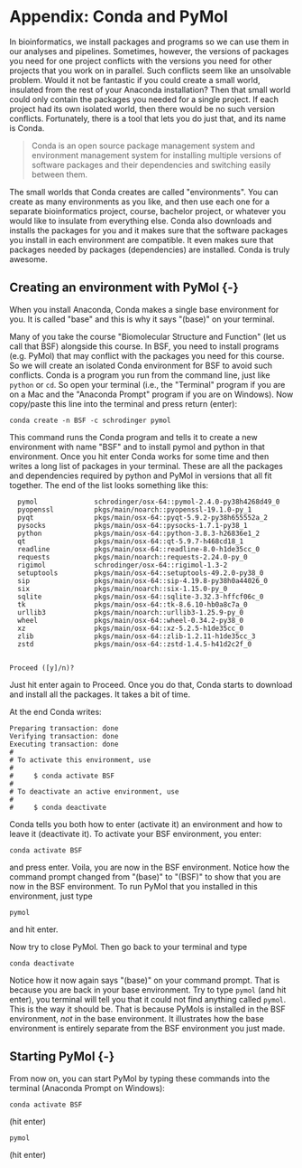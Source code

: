 # Appendix: Conda and PyMol

In bioinformatics, we install packages and programs so we can use them in our analyses and pipelines. Sometimes, however, the versions of packages you need for one project conflicts with the versions you need for other projects that you work on in parallel. Such conflicts seem like an unsolvable problem. Would it not be fantastic if you could create a small world, insulated from the rest of your Anaconda installation? Then that small world could only contain the packages you needed for a single project. If each project had its own isolated world, then there would be no such version conflicts. Fortunately, there is a tool that lets you do just that, and its name is Conda.

> Conda is an open source package management system and environment management system for installing multiple versions of software packages and their dependencies and switching easily between them.

The small worlds that Conda creates are called "environments". You can create as many environments as you like, and then use each one for a separate bioinformatics project, course, bachelor project, or whatever you would like to insulate from everything else. Conda also downloads and installs the packages for you and it makes sure that the software packages you install in each environment are compatible. It even makes sure that packages needed by packages (dependencies) are installed. Conda is truly awesome.


## Creating an environment with PyMol {-}

When you install Anaconda, Conda makes a single base environment for you. It is called "base" and this is why it says "(base)" on your terminal.

Many of you take the course "Biomolecular Structure and Function" (let us call that BSF) alongside this course. In BSF, you need to install programs (e.g. PyMol) that may conflict with the packages you need for this course. So we will create an isolated Conda environment for BSF to avoid such conflicts. Conda is a program you run from the command line, just like `python` or `cd`. So open your terminal (i.e., the "Terminal" program if you are on a Mac and the "Anaconda Prompt" program if you are on Windows). Now copy/paste this line into the terminal and press return (enter):

```
conda create -n BSF -c schrodinger pymol
```

This command runs the Conda program and tells it to create a new environment with name "BSF" and to install pymol and python in that environment. Once you hit enter Conda works for some time and then writes a long list of packages in your terminal. These are all the packages and dependencies required by python and PyMol in versions that all fit together. The end of the list looks something like this:

```
  pymol              schrodinger/osx-64::pymol-2.4.0-py38h4268d49_0
  pyopenssl          pkgs/main/noarch::pyopenssl-19.1.0-py_1
  pyqt               pkgs/main/osx-64::pyqt-5.9.2-py38h655552a_2
  pysocks            pkgs/main/osx-64::pysocks-1.7.1-py38_1
  python             pkgs/main/osx-64::python-3.8.3-h26836e1_2
  qt                 pkgs/main/osx-64::qt-5.9.7-h468cd18_1
  readline           pkgs/main/osx-64::readline-8.0-h1de35cc_0
  requests           pkgs/main/noarch::requests-2.24.0-py_0
  rigimol            schrodinger/osx-64::rigimol-1.3-2
  setuptools         pkgs/main/osx-64::setuptools-49.2.0-py38_0
  sip                pkgs/main/osx-64::sip-4.19.8-py38h0a44026_0
  six                pkgs/main/noarch::six-1.15.0-py_0
  sqlite             pkgs/main/osx-64::sqlite-3.32.3-hffcf06c_0
  tk                 pkgs/main/osx-64::tk-8.6.10-hb0a8c7a_0
  urllib3            pkgs/main/noarch::urllib3-1.25.9-py_0
  wheel              pkgs/main/osx-64::wheel-0.34.2-py38_0
  xz                 pkgs/main/osx-64::xz-5.2.5-h1de35cc_0
  zlib               pkgs/main/osx-64::zlib-1.2.11-h1de35cc_3
  zstd               pkgs/main/osx-64::zstd-1.4.5-h41d2c2f_0


Proceed ([y]/n)?
```

Just hit enter again to Proceed. Once you do that, Conda starts to download and install all the packages. It takes a bit of time.

At the end Conda writes:

```
Preparing transaction: done
Verifying transaction: done
Executing transaction: done
#
# To activate this environment, use
#
#     $ conda activate BSF
#
# To deactivate an active environment, use
#
#     $ conda deactivate
```

Conda tells you both how to enter (activate it) an environment and how to leave it (deactivate it). To activate your BSF environment, you enter:

```
conda activate BSF
```

and press enter. Voila, you are now in the BSF environment. Notice how the command prompt changed from "(base)" to "(BSF)" to show that you are now in the BSF environment. To run PyMol that you installed in this environment, just type

```
pymol
```

and hit enter.

Now try to close PyMol. Then go back to your terminal and type

```
conda deactivate
```

Notice how it now again says "(base)" on your command prompt. That is because you are back in your base environment. Try to type `pymol` (and hit enter), you terminal will tell you that it could not find anything called `pymol`. This is the way it should be. That is because PyMols is installed in the BSF environment, *not* in the base environment. It illustrates how the base environment is entirely separate from the BSF environment you just made.

## Starting PyMol {-}

From now on, you can start PyMol by typing these commands into the terminal (Anaconda Prompt on Windows):

```
conda activate BSF
```

(hit enter)

```
pymol
```

(hit enter)

